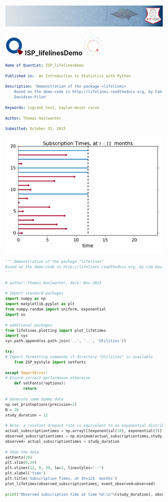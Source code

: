 [<img src="../../../../pictures/quantletLogo_FH.png" alt="Intro to Statistics with Python">](https://github.com/thomas-haslwanter/statsintro_python)

## [<img src="../../../../pictures/qloqo.png" alt="Visit QuantNet">](http://quantlet.de/) **ISP_lifelinesDemo** [<img src="../../../../pictures/QN2.png" width="60" alt="Visit QuantNet 2.0">](http://quantlet.de/)

```yaml
Name of QuantLet: ISP_lifelinesDemo

Published in:  An Introduction to Statistics with Python

Description: 'Demonstration of the package <lifelines>
    Based on the demo-code in http://lifelines.readthedocs.org, by Cam
    Davidson-Pilon'

Keywords: logrank test, kaplan-meier curve 

Author: Thomas Haslwanter 

Submitted: October 31, 2015 
```

![lifelines](lifelines.png)


```py
''' Demonstration of the package "lifelines"
Based on the demo-code in http://lifelines.readthedocs.org, by Cam Davidson-Pilon
'''

# author: Thomas Haslwanter, date: Nov-2015

# Import standard packages
import numpy as np
import matplotlib.pyplot as plt
from numpy.random import uniform, exponential
import os

# additional packages
from lifelines.plotting import plot_lifetimes
import sys
sys.path.append(os.path.join('..', '..', 'Utilities'))

try:
# Import formatting commands if directory "Utilities" is available
    from ISP_mystyle import setFonts
    
except ImportError:
# Ensure correct performance otherwise
    def setFonts(*options):
        return
    
# Generate some dummy data
np.set_printoptions(precision=2)
N = 20
study_duration = 12

# Note: a constant dropout rate is equivalent to an exponential distribution!
actual_subscriptiontimes = np.array([[exponential(18), exponential(3)][uniform()<0.5] for i in range(N)])
observed_subscriptiontimes = np.minimum(actual_subscriptiontimes,study_duration)
observed= actual_subscriptiontimes < study_duration

# Show the data
setFonts(18)
plt.xlim(0,24)
plt.vlines(12, 0, 30, lw=2, linestyles="--")
plt.xlabel('time')
plt.title('Subscription Times, at $t=12$  months')
plot_lifetimes(observed_subscriptiontimes, event_observed=observed)

print("Observed subscription time at time %d:\n"%(study_duration), observed_subscriptiontimes)
```
